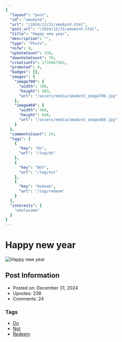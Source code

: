 ```yaml
---
{
  "layout": "post",
  "id": "amoAznV",
  "url": "/2024/12/31/amoAznV.html",
  "post_url": "/2024/12/31/amoAznV.html",
  "title": "Happy new year",
  "description": "",
  "type": "Photo",
  "nsfw": 0,
  "upVoteCount": 238,
  "downVoteCount": 70,
  "creationTs": 1735667581,
  "promoted": 0,
  "badges": [],
  "images": {
    "image700": {
      "width": 700,
      "height": 983,
      "url": "/assets/media/amoAznV_image700.jpg"
    },
    "image460": {
      "width": 460,
      "height": 646,
      "url": "/assets/media/amoAznV_image460.jpg"
    }
  },
  "commentsCount": 24,
  "tags": [
    {
      "key": "Do",
      "url": "/tag/do"
    },
    {
      "key": "Not",
      "url": "/tag/not"
    },
    {
      "key": "Redeem",
      "url": "/tag/redeem"
    }
  ],
  "interests": [
    "wholesome"
  ]
}
---
```


# Happy new year

![Happy new year](/assets/media/amoAznV_image700.jpg)

## Post Information

- Posted on: December 31, 2024
- Upvotes: 238
- Comments: 24

### Tags

- [Do](/tag/Do)
- [Not](/tag/Not)
- [Redeem](/tag/Redeem)
